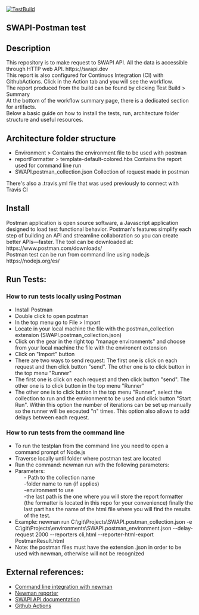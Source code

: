 [![TestBuild](https://github.com/aisabel/SWAPI-PostmanTest/actions/workflows/TestBuild.yml/badge.svg)](https://github.com/aisabel/SWAPI-PostmanTest/actions/workflows/TestBuild.yml)


<h2>SWAPI-Postman test</h2>
<h2>Description</h2>
<p align="justified">This repository is to make request to SWAPI API. All the data is accessible through HTTP web API. https://swapi.dev</br>
This report is also configured for Continuos Integration (CI) with GithubActions. Click in the Action tab and you will see the workflow.</br>The report produced from the build can be found by clicking Test Build > Summary</br>
At the bottom of the workflow summary page, there is a dedicated section for artifacts.</br>
Below a basic guide on how to install the tests, run, architecture folder structure and useful resources.</p>

<h2>Architecture folder structure</h2>
<ul>
  <li>Environment > Contains the environment file to be used with postman </li>
  <li>reportFormatter > template-default-colored.hbs Contains the report used for command line run</li>
  <li>SWAPI.postman_collection.json Collection of request made in postman</li>
</ul>
<p align="justified">There's also a .travis.yml file that was used previously to connect with Travis CI

<h2>Install</h2>
<p>Postman application is open source software, a Javascript application designed to load test functional behavior. Postman's features simplify each step of building an API and streamline collaboration so you can create better APIs—faster. The tool can be downloaded at: https://www.postman.com/downloads/</br>
Postman test can be run from command line using node.js https://nodejs.org/es/
</p>

<h2>Run Tests: </h2>
<h3>How to run tests locally using Postman</h3>
<ul>
  <li>Install Postman</li>
  <li>Double click to open postman</li>
  <li>In the top menu go to File > Import</li>
  <li>Locate in your local machine the file with the postman_collection extension (SWAPI.postman_collection.json)</li>
  <li>Click on the gear in the right top "manage environments" and choose from your local machine the file with the environent extension</li>
  <li>Click on "Import" button</li>
  <li>There are two ways to send request: The first one is click on each request and then click button "send". The other one is to click button in the top menu "Runner"</li>
  <li>The first one is click on each request and then click button "send". The other one is to click button in the top menu "Runner"</li>
  <li>The other one is to click button in the top menu "Runner", select the collection to run and the environment to be used and click button "Start Run". Within this option the number of iterations can be set up manually so the runner will be exceuted "n" times. This option also allows to add delays between each request.</li>
 </ul>
<h3>How to run tests from the command line</h3>
<ul>
  <li>To run the testplan from the command line you need to open a command prompt of Node.js</li>
  <li>Traverse locally until folder where postman test are located</li>
  <li>Run the command: newman run with the following parameters: </il>
    <li>Parameters:
<ol>- Path to the collection name</ol>
<ol>-folder name to run (if applies)</ol>
<ol>-environment to use</ol>
<ol>-the last path is the one where you will store the report formatter (the formatter is located in this repo for your convenience)
finally the last part has the name of the html file where you will find the results of the test.</ol>
</li>
<li>Example:  newman run C:\git\Projects\SWAPI.postman_collection.json -e C:\git\Projects\environments\SWAPI.postman_environment.json --delay-request 2000 --reporters cli,html --reporter-html-export PostmanResult.html</li>
<li>Note: the postman files must have the extension .json in order to be used with newman, otherwise will not be recognized</li>
</ul>
    
<h2>External references: </h2>
<ul>
<li><a href="https://learning.postman.com/docs/postman/collection-runs/command-line-integration-with-newman/">Command line integration with newman</a></li>
<li><a href="https://www.npmjs.com/package/newman-reporter-htmlextra">Newman reporter</a></li>
<li><a href="https://swapi.dev/">SWAPI API documentation</a></li>
<li><a href="https://docs.github.com/en/actions/using-workflows/workflow-syntax-for-github-actions">Github Actions</a></li>
</ul>

